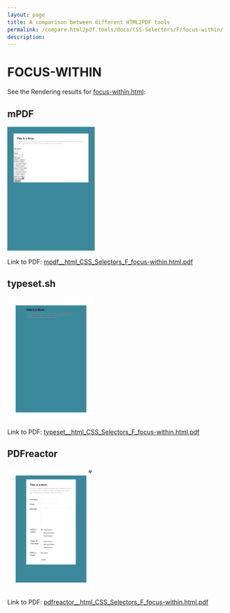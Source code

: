 ```yaml
---
layout: page
title: A comparison between different HTML2PDF tools
permalink: /compare.html2pdf.tools/docs/CSS-Selectors/F/focus-within/
description: 
---
```


# FOCUS-WITHIN

See the Rendering results for [focus-within.html](/html/CSS%20Selectors/F/focus-within.html):

## mPDF
![](mpdf__html_CSS_Selectors_F_focus-within.html.png) 

Link to PDF: [mpdf__html_CSS_Selectors_F_focus-within.html.pdf](mpdf__html_CSS_Selectors_F_focus-within.html.pdf)

## typeset.sh
![](typeset__html_CSS_Selectors_F_focus-within.html.png) 

Link to PDF: [typeset__html_CSS_Selectors_F_focus-within.html.pdf](typeset__html_CSS_Selectors_F_focus-within.html.pdf)

## PDFreactor
![](pdfreactor__html_CSS_Selectors_F_focus-within.html.png) 

Link to PDF: [pdfreactor__html_CSS_Selectors_F_focus-within.html.pdf](pdfreactor__html_CSS_Selectors_F_focus-within.html.pdf)
